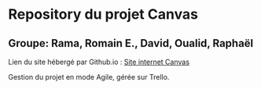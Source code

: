 # Repository du projet Canvas

## Groupe: Rama, Romain E., David, Oualid, Raphaël

Lien du site hébergé par Github.io : [Site internet Canvas](https://dirago.github.io/Canvas/)

Gestion du projet en mode Agile, gérée sur Trello.
